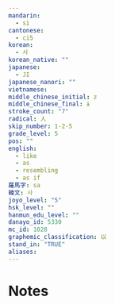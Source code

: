 ```yaml
---
mandarin:
  - sì
cantonese:
  - ci5
korean:
  - 사
korean_native: ""
japanese:
  - JI
japanese_nanori: ""
vietnamese:
middle_chinese_initial: z
middle_chinese_final: ɨ
stroke_count: "7"
radical: 人
skip_number: 1-2-5
grade_level: 5
pos: ""
english:
  - like
  - as
  - resembling
  - as if
羅馬字: sa
韓文: 사
joyo_level: "5"
hsk_level: ""
hanmun_edu_level: ""
danayo_id: 5330
mc_id: 1028
graphemic_classification: 以
stand_in: "TRUE"
aliases:
---
```


# Notes
